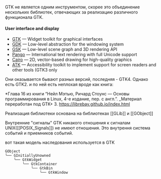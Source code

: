GTK не является одним инструментом, скорее это объединение нескольких библиотек, отвечающих за реализацию различного функционала GTK.
#### User interface and display[](https://www.gtk.org/docs/apis/#user-interface-and-display)
- [GTK](https://docs.gtk.org/gtk4/) — Widget toolkit for graphical interfaces
- [GDK](https://docs.gtk.org/gdk4/) — Low-level abstraction for the windowing system
- [GSK](https://docs.gtk.org/gsk4/) — Low-level scene graph and 3D rendering API
- [Pango](https://docs.gtk.org/Pango/) — International text rendering with full Unicode support
- [Cairo](https://www.cairographics.org/manual/) — 2D, vector-based drawing for high-quality graphics
- [ATK](https://docs.gtk.org/atk/) — Accessibility toolkit to implement support for screen readers and other tools (GTK3 only
 
Они оказывается бывают разных версий, последняя - GTK4.
Однако есть GTK2. и по ней есть неплохая вроде как книга:

*Глава 16 из книги “Нейл Мэтью, Ричард Стоунс — Основы программирования в Linux, 4-е издание, пер. с англ.”. _Материал переработан под GTK+ 3. https://librebay.github.io/index.html

Реализация библиотеки основана на библиотеках [[GLib]] и [[GObject]]

Внутренние "сигналы" GTK никакого отношения к сигналам UNIX([[POSIX_Signals]]) не имеют отношения. Это внутрення система событий и приемников событий.

вот такая модель наследования используется в GTK
```
GObject
╰── GInitiallyUnowned
    ╰── GtkWidget
        ╰── GtkContainer
            ╰── GtkBin
                ╰── GtkWindow
```
